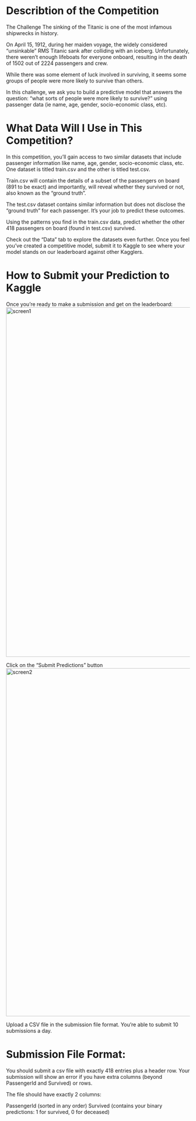 # Describtion of the Competition


The Challenge
The sinking of the Titanic is one of the most infamous shipwrecks in history.

On April 15, 1912, during her maiden voyage, the widely considered “unsinkable” RMS Titanic sank after colliding with an iceberg. 
Unfortunately, there weren’t enough lifeboats for everyone onboard, resulting in the death of 1502 out of 2224 passengers and crew.

While there was some element of luck involved in surviving, it seems some groups of people were more likely to survive than others.

In this challenge, we ask you to build a predictive model that answers the question: “what sorts of people were more likely to survive?” using passenger data (ie name, age, gender, socio-economic class, etc).


# What Data Will I Use in This Competition?
In this competition, you’ll gain access to two similar datasets that include passenger information like name, age, gender, socio-economic class, etc. 
One dataset is titled train.csv and the other is titled test.csv.

Train.csv will contain the details of a subset of the passengers on board (891 to be exact) and importantly, will reveal whether they survived or not, also known as the “ground truth”.

The test.csv dataset contains similar information but does not disclose the “ground truth” for each passenger. It’s your job to predict these outcomes.

Using the patterns you find in the train.csv data, predict whether the other 418 passengers on board (found in test.csv) survived.

Check out the “Data” tab to explore the datasets even further. Once you feel you’ve created a competitive model, submit it to Kaggle to see where your model stands on our leaderboard against other Kagglers.

# How to Submit your Prediction to Kaggle
Once you’re ready to make a submission and get on the leaderboard:
<img width="956" alt="screen1" src="https://github.com/rishavm003/Titanic-Model/assets/93468579/140b063f-7dc8-4df8-a72c-af6309fab1c5">

Click on the “Submit Predictions” button
<img width="952" alt="screen2" src="https://github.com/rishavm003/Titanic-Model/assets/93468579/9cc2b541-8d89-4b7a-8980-28d0ecc64e19">

Upload a CSV file in the submission file format. You’re able to submit 10 submissions a day.


# Submission File Format:
You should submit a csv file with exactly 418 entries plus a header row. Your submission will show an error if you have extra columns (beyond PassengerId and Survived) or rows.

The file should have exactly 2 columns:

PassengerId (sorted in any order)
Survived (contains your binary predictions: 1 for survived, 0 for deceased)

